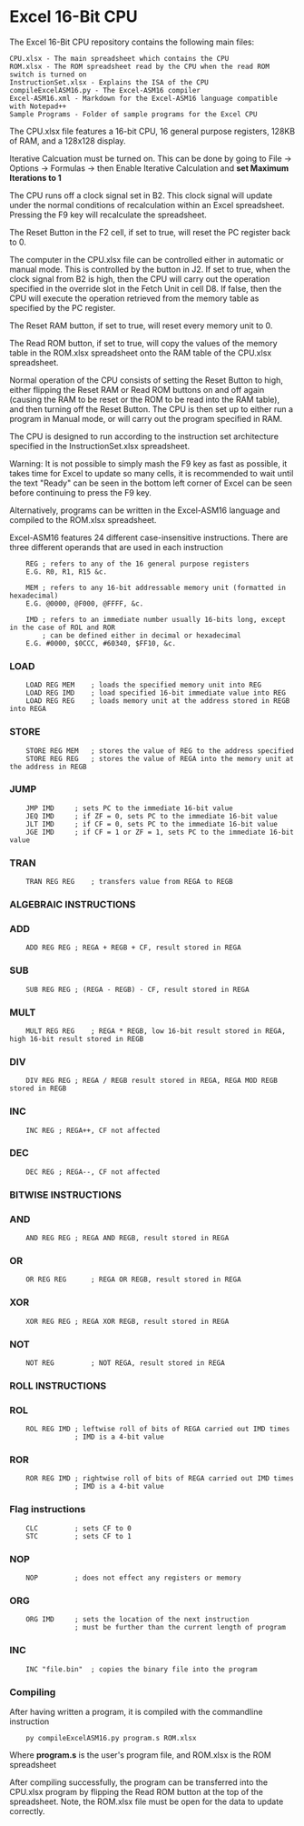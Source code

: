 # Excel 16-Bit CPU
The Excel 16-Bit CPU repository contains the following main files:
```
CPU.xlsx - The main spreadsheet which contains the CPU
ROM.xlsx - The ROM spreadsheet read by the CPU when the read ROM switch is turned on
InstructionSet.xlsx - Explains the ISA of the CPU
compileExcelASM16.py - The Excel-ASM16 compiler
Excel-ASM16.xml - Markdown for the Excel-ASM16 language compatible with Notepad++
Sample Programs - Folder of sample programs for the Excel CPU
```

The CPU.xlsx file features a 16-bit CPU, 16 general purpose registers, 128KB of RAM, and a 128x128 display.

Iterative Calcuation must be turned on. This can be done by going to File -> Options -> Formulas -> then Enable Iterative Calculation and **set Maximum Iterations to 1**

The CPU runs off a clock signal set in B2. This clock signal will update under the normal conditions of recalculation within an Excel spreadsheet. Pressing the F9 key will recalculate the spreadsheet. 

The Reset Button in the F2 cell, if set to true, will reset the PC register back to 0. 

The computer in the CPU.xlsx file can be controlled either in automatic or manual mode. This is controlled by the button in J2. If set to true, when the clock signal from B2 is high, then the CPU will carry out the operation specified in the override slot in the Fetch Unit in cell D8. If false, then the CPU will execute the operation retrieved from the memory table as specified by the PC register. 

The Reset RAM button, if set to true, will reset every memory unit to 0. 

The Read ROM button, if set to true, will copy the values of the memory table in the ROM.xlsx spreadsheet onto the RAM table of the CPU.xlsx spreadsheet. 

Normal operation of the CPU consists of setting the Reset Button to high, either flipping the Reset RAM or Read ROM buttons on and off again (causing the RAM to be reset or the ROM to be read into the RAM table), and then turning off the Reset Button. The CPU is then set up to either run a program in Manual mode, or will carry out the program specified in RAM. 


The CPU is designed to run according to the instruction set architecture specified in the InstructionSet.xlsx spreadsheet. 

Warning: It is not possible to simply mash the F9 key as fast as possible, it takes time for Excel to update so many cells, it is recommended to wait until the text "Ready" can be seen in the bottom left corner of Excel can be seen before continuing to press the F9 key. 


Alternatively, programs can be written in the Excel-ASM16 language and compiled to the ROM.xlsx spreadsheet.

Excel-ASM16 features 24 different case-insensitive instructions. 
There are three different operands that are used in each instruction
```
	REG	; refers to any of the 16 general purpose registers
	E.G. R0, R1, R15 &c.
	
	MEM	; refers to any 16-bit addressable memory unit (formatted in hexadecimal)
	E.G. @0000, @F000, @FFFF, &c.

	IMD	; refers to an immediate number usually 16-bits long, except in the case of ROL and ROR
		; can be defined either in decimal or hexadecimal
	E.G. #0000, $0CCC, #60340, $FF10, &c.
```
### LOAD
```
	LOAD REG MEM	; loads the specified memory unit into REG
	LOAD REG IMD	; load specified 16-bit immediate value into REG
	LOAD REG REG	; loads memory unit at the address stored in REGB into REGA
```
### STORE
```
	STORE REG MEM	; stores the value of REG to the address specified
	STORE REG REG 	; stores the value of REGA into the memory unit at the address in REGB
```
### JUMP
```
	JMP IMD		; sets PC to the immediate 16-bit value
	JEQ IMD		; if ZF = 0, sets PC to the immediate 16-bit value
	JLT IMD		; if CF = 0, sets PC to the immediate 16-bit value 
	JGE IMD		; if CF = 1 or ZF = 1, sets PC to the immediate 16-bit value 
```
### TRAN
```
	TRAN REG REG	; transfers value from REGA to REGB
```
### ALGEBRAIC INSTRUCTIONS
### ADD
```
	ADD REG REG	; REGA + REGB + CF, result stored in REGA
```
### SUB
```
	SUB REG REG	; (REGA - REGB) - CF, result stored in REGA
```
### MULT
```
	MULT REG REG	; REGA * REGB, low 16-bit result stored in REGA, high 16-bit result stored in REGB
```
### DIV
```
	DIV REG REG	; REGA / REGB result stored in REGA, REGA MOD REGB stored in REGB
```
### INC
```
	INC REG	; REGA++, CF not affected
```
### DEC
```
	DEC REG	; REGA--, CF not affected
```
### BITWISE INSTRUCTIONS
### AND
```
	AND REG REG	; REGA AND REGB, result stored in REGA
```
### OR
```
	OR REG REG		; REGA OR REGB, result stored in REGA
```
### XOR
```
	XOR REG REG	; REGA XOR REGB, result stored in REGA
```
### NOT
```
	NOT REG 		; NOT REGA, result stored in REGA
```
### ROLL INSTRUCTIONS
### ROL
```
	ROL REG IMD	; leftwise roll of bits of REGA carried out IMD times
				; IMD is a 4-bit value
```
### ROR
```
	ROR REG IMD	; rightwise roll of bits of REGA carried out IMD times
				; IMD is a 4-bit value
```
### Flag instructions
```
	CLC			; sets CF to 0
	STC			; sets CF to 1 
```
### NOP
```
	NOP			; does not effect any registers or memory
```
### ORG
```
	ORG IMD		; sets the location of the next instruction
				; must be further than the current length of program
```
### INC
```
	INC "file.bin"	; copies the binary file into the program
```

### Compiling
After having written a program, it is compiled with the commandline instruction
```
	py compileExcelASM16.py program.s ROM.xlsx
```
Where **program.s** is the user's program file, and ROM.xlsx is the ROM spreadsheet

After compiling successfully, the program can be transferred into the CPU.xlsx program by flipping the Read ROM button at the top of the spreadsheet. Note, the ROM.xlsx file must be open for the data to update correctly. 











